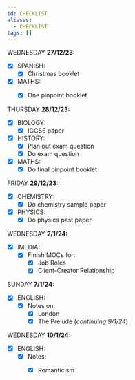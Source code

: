 ```yaml
---
id: CHECKLIST
aliases:
  - CHECKLIST
tags: []
---
```


 WEDNESDAY **27/12/23:**

- [x] SPANISH:
	- [x] Christmas booklet
- [x] MATHS:
	- [x] One pinpoint booklet


THURSDAY **28/12/23:**
- [x] BIOLOGY:
	- [x] IGCSE paper
- [x] HISTORY:
	- [x] Plan out exam question
	- [x] Do exam question
- [x] MATHS:
	- [x] Do final pinpoint booklet

FRIDAY **29/12/23:**

- [x] CHEMISTRY:
	- [x] Do chemistry sample paper
- [x] PHYSICS:
	- [x] Do physics past paper

WEDNESDAY **2/1/24:**

- [x] iMEDIA:
	- [x] Finish MOCs for:
		- [x] Job Roles
		- [x] Client-Creator Relationship

SUNDAY **7/1/24:**

- [x] ENGLISH:
    - [x] Notes on:
        - [x] London
        - [x] The Prelude (*continuing 9/1/24*)

WEDNESDAY **10/1/24:** 
- [x] ENGLISH:
  - [x] Notes:
      - [x] Romanticism
    

